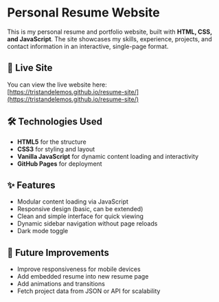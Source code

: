 # Personal Resume Website

This is my personal resume and portfolio website, built with **HTML, CSS, and JavaScript**. The site showcases my skills, experience, projects, and contact information in an interactive, single-page format.

## 🚀 Live Site
You can view the live website here:  
[https://tristandelemos.github.io/resume-site/](https://tristandelemos.github.io/resume-site/)

## 🛠️ Technologies Used
- **HTML5** for the structure
- **CSS3** for styling and layout
- **Vanilla JavaScript** for dynamic content loading and interactivity
- **GitHub Pages** for deployment

## ✨ Features
- Modular content loading via JavaScript
- Responsive design (basic, can be extended)
- Clean and simple interface for quick viewing
- Dynamic sidebar navigation without page reloads
- Dark mode toggle

## 📌 Future Improvements
- Improve responsiveness for mobile devices
- Add embedded resume into new resume page
- Add animations and transitions
- Fetch project data from JSON or API for scalability
